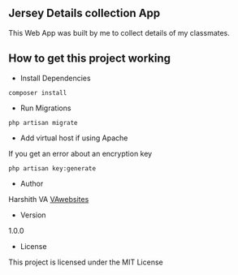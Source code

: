 ## Jersey Details collection App

This Web App was built by me to collect details of my classmates.

## How to get this project working

+ Install Dependencies
```
composer install
```
+ Run Migrations
```
php artisan migrate
```

+ Add virtual host if using Apache

If you get an error about an encryption key
```
php artisan key:generate
```
+ Author

Harshith VA
[VAwebsites](http://www.vawebsites.in)

+ Version

1.0.0

+ License

This project is licensed under the MIT License
